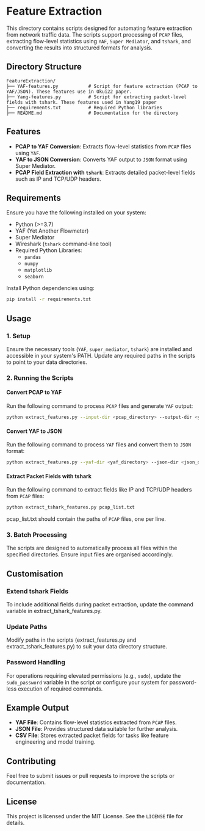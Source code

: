 

# Feature Extraction
This directory contains scripts designed for automating feature extraction from network traffic data. The scripts support processing of `PCAP` files, extracting flow-level statistics using `YAF`, `Super Mediator`, and `tshark`, and converting the results into structured formats for analysis.

## Directory Structure

```plaintext
FeatureExtraction/
├── YAF-features.py           # Script for feature extraction (PCAP to YAF/JSON). These features use in Okui22 paper. 
├── Yang-features.py          # Script for extracting packet-level fields with tshark. These features used in Yang19 paper
├── requirements.txt          # Required Python libraries
├── README.md                 # Documentation for the directory
```


## Features
- **PCAP to YAF Conversion**: Extracts flow-level statistics from `PCAP` files using `YAF`.
- **YAF to JSON Conversion**: Converts YAF output to `JSON` format using Super Mediator.
- **PCAP Field Extraction with `tshark`**: Extracts detailed packet-level fields such as IP and TCP/UDP headers.


## Requirements

Ensure you have the following installed on your system:
- Python (>=3.7)
- YAF (Yet Another Flowmeter)
- Super Mediator
- Wireshark (`tshark` command-line tool)
- Required Python Libraries:
  - `pandas`
  - `numpy`
  - `matplotlib`
  - `seaborn`

Install Python dependencies using:
```bash
pip install -r requirements.txt
```

## Usage

### 1. Setup
Ensure the necessary tools (`YAF`, `super_mediator`, `tshark`) are installed and accessible in your system's PATH. Update any required paths in the scripts to point to your data directories.

### 2. Running the Scripts

#### Convert PCAP to YAF
Run the following command to process `PCAP` files and generate `YAF` output:
```bash
python extract_features.py --input-dir <pcap_directory> --output-dir <yaf_directory>
```

#### Convert YAF to JSON
Run the following command to process `YAF` files and convert them to `JSON` format:
```bash
python extract_features.py --yaf-dir <yaf_directory> --json-dir <json_directory>
```

#### Extract Packet Fields with tshark

Run the following command to extract fields like IP and TCP/UDP headers from `PCAP` files:
```bash
python extract_tshark_features.py pcap_list.txt
```
pcap_list.txt should contain the paths of `PCAP` files, one per line.

### 3. Batch Processing
The scripts are designed to automatically process all files within the specified directories. Ensure input files are organised accordingly.

## Customisation

### Extend tshark Fields
To include additional fields during packet extraction, update the command variable in extract_tshark_features.py.

### Update Paths
Modify paths in the scripts (extract_features.py and extract_tshark_features.py) to suit your data directory structure.

### Password Handling
For operations requiring elevated permissions (e.g., `sudo`), update the `sudo_password` variable in the script or configure your system for password-less execution of required commands.


## Example Output

- **YAF File**: Contains flow-level statistics extracted from `PCAP` files.
- **JSON File**: Provides structured data suitable for further analysis.
- **CSV File**: Stores extracted packet fields for tasks like feature engineering and model training.

## Contributing
Feel free to submit issues or pull requests to improve the scripts or documentation.

## License
This project is licensed under the MIT License. See the `LICENSE` file for details.

